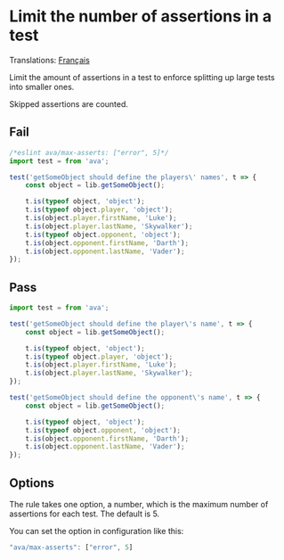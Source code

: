 # Limit the number of assertions in a test

Translations: [Français](https://github.com/sindresorhus/ava-docs/blob/master/fr_FR/related/eslint-plugin-ava/docs/rules/max-asserts.md)

Limit the amount of assertions in a test to enforce splitting up large tests into smaller ones.

Skipped assertions are counted.


## Fail

```js
/*eslint ava/max-asserts: ["error", 5]*/
import test = from 'ava';

test('getSomeObject should define the players\' names', t => {
	const object = lib.getSomeObject();

	t.is(typeof object, 'object');
	t.is(typeof object.player, 'object');
	t.is(object.player.firstName, 'Luke');
	t.is(object.player.lastName, 'Skywalker');
	t.is(typeof object.opponent, 'object');
	t.is(object.opponent.firstName, 'Darth');
	t.is(object.opponent.lastName, 'Vader');
});
```


## Pass

```js
import test = from 'ava';

test('getSomeObject should define the player\'s name', t => {
	const object = lib.getSomeObject();

	t.is(typeof object, 'object');
	t.is(typeof object.player, 'object');
	t.is(object.player.firstName, 'Luke');
	t.is(object.player.lastName, 'Skywalker');
});

test('getSomeObject should define the opponent\'s name', t => {
	const object = lib.getSomeObject();

	t.is(typeof object, 'object');
	t.is(typeof object.opponent, 'object');
	t.is(object.opponent.firstName, 'Darth');
	t.is(object.opponent.lastName, 'Vader');
});
```

## Options

The rule takes one option, a number, which is the maximum number of assertions for each test. The default is 5.

You can set the option in configuration like this:

```js
"ava/max-asserts": ["error", 5]
```
